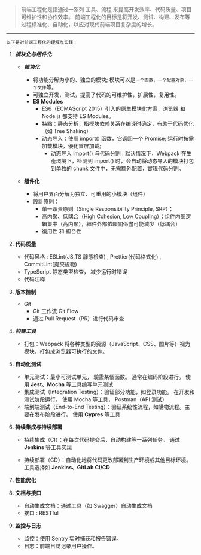> 前端工程化是指通过一系列 工具、流程 来提高开发效率、代码质量、项目可维护性和协作效率。
> 前端工程化的目标是将开发、测试、构建、发布等过程标准化、自动化，以应对现代前端项目复杂度的增长。

---

`以下是对前端工程化的理解与实践：`

1. **_模块化与组件化_**

   - **_模块化_**

     - 将功能分解为小的、独立的模块; 模块可以是`一个函数，一个配置对象，一个文件`等。
     - 可独立开发，测试，提高了代码的可维护性，扩展性，复用性。
     - **ES Modules**
       - ES6（ECMAScript 2015）引入的原生模块化方案，浏览器 和 Node.js 都支持 ES Modules。
       - 特點：静态分析，指模块依赖关系在编译时确定，有助于代码优化（如 Tree Shaking）
       - 动态导入：使用 import() 函数，它返回一个 Promise; 运行时按需加载模块，優化首屏加載;
         - 动态导入 import() 与代码分割 : 默认情况下，Webpack 在生產環境下，检测到 import() 时，会自动将动态导入的模块打包到单独的 chunk 文件中，无需额外配置，實現代码分割。

   - **组件化**
     - 将用户界面分解为独立、可重用的小模块（组件）
     - 設計原則：
       - 单一职责原则（Single Responsibility Principle, SRP）；
       - 高内聚、低耦合（High Cohesion, Low Coupling）；组件内部逻辑集中（高内聚），組件外部依賴關係盡可能減少（低耦合）
       - 復用性 和 組合性

2. **代码质量**

   - 代码风格 : ESLint(JS,TS 靜態檢查) , Prettier(代码格式化) , CommitLint(提交規範)
   - TypeScript 静态类型检查， 减少运行时错误
   - 代码注释

3. **版本控制**

   - Git
     - Git 工作流 Git Flow
     - 通过 Pull Request（PR）进行代码审查

4. **_构建工具_**

   - 打包：Webpack 将各种类型的资源（JavaScript、CSS、图片等）视为模块，打包成浏览器可执行的文件。

5. **自动化测试**

   - 单元测试：最小可测试单元， 驗證某個函数。 通常在编码阶段进行。 使用 **Jest、Mocha** 等工具编写单元测试
   - 集成测试（Integration Testing）：验证部分功能，如登录功能。 在开发和测试阶段运行。 使用 Mocha 等工具， Postman（API 测试）
   - 端到端测试（End-to-End Testing）：验证系统性流程，如購物流程。主要在发布阶段进行。 使用 **Cypres** 等工具

6. **持续集成与持续部署**

   - 持续集成（CI）：在每次代码提交后，自动构建等一系列任务。 通过 **Jenkins** 等工具实现

   - 持续部署（CD）：自动化地将代码更改部署到生产环境或其他目标环境。 工具选择如 **Jenkins、GitLab CI/CD**

7. **性能优化**

8. **文档与接口**

   - 自动生成文档：通过工具（如 Swagger）自动生成文档
   - 接口 : RESTful

9. **监控与日志**
   - 监控：使用 Sentry 实时捕获和报告错误。
   - 日志：前端日誌记录用户操作。
